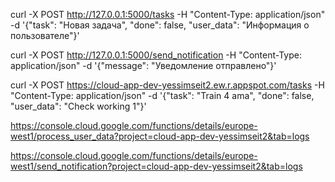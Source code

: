 curl -X POST http://127.0.0.1:5000/tasks -H "Content-Type: application/json" -d '{"task": "Новая задача", "done": false, "user_data": "Информация о пользователе"}'

curl -X POST http://127.0.0.1:5000/send_notification -H "Content-Type: application/json" -d '{"message": "Уведомление отправлено"}'

curl -X POST https://cloud-app-dev-yessimseit2.ew.r.appspot.com/tasks -H "Content-Type: application/json" -d '{"task": "Train 4 ama", "done": false, "user_data": "Check working 1"}'

https://console.cloud.google.com/functions/details/europe-west1/process_user_data?project=cloud-app-dev-yessimseit2&tab=logs

https://console.cloud.google.com/functions/details/europe-west1/send_notification?project=cloud-app-dev-yessimseit2&tab=logs


